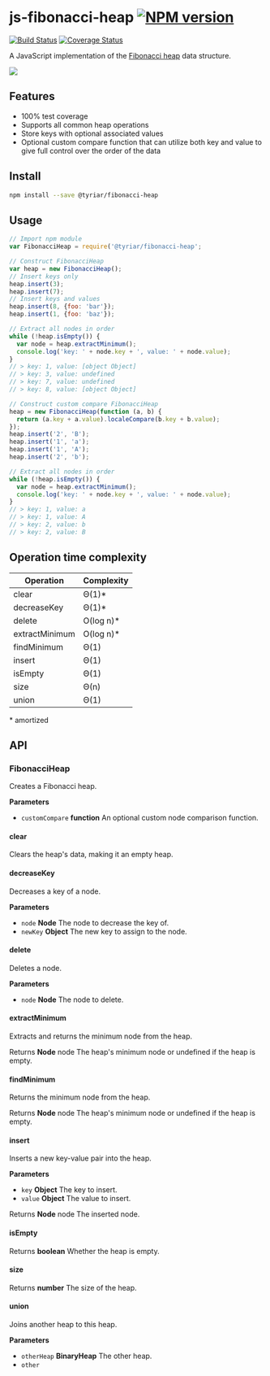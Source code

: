 # js-fibonacci-heap  [![NPM version](https://img.shields.io/npm/v/@tyriar/fibonacci-heap.svg?style=flat)](https://www.npmjs.org/package/@tyriar/fibonacci-heap)

[![Build Status](http://img.shields.io/travis/GrowingWithTheWeb/js-fibonacci-heap.svg?style=flat)](http://travis-ci.org/GrowingWithTheWeb/js-fibonacci-heap)
[![Coverage Status](https://img.shields.io/coveralls/GrowingWithTheWeb/js-fibonacci-heap.svg?branch=master&service=github)](https://coveralls.io/github/GrowingWithTheWeb/js-fibonacci-heap?branch=master)

A JavaScript implementation of the [Fibonacci heap](http://www.growingwiththeweb.com/2014/06/fibonacci-heap.html) data structure.

![](http://www.growingwiththeweb.com/images/2014/06/15/fibonacci-heap.svg)

## Features

- 100% test coverage
- Supports all common heap operations
- Store keys with optional associated values
- Optional custom compare function that can utilize both key and value to give full control over the order of the data

## Install

```bash
npm install --save @tyriar/fibonacci-heap
```

## Usage

```javascript
// Import npm module
var FibonacciHeap = require('@tyriar/fibonacci-heap';

// Construct FibonacciHeap
var heap = new FibonacciHeap();
// Insert keys only
heap.insert(3);
heap.insert(7);
// Insert keys and values
heap.insert(8, {foo: 'bar'});
heap.insert(1, {foo: 'baz'});

// Extract all nodes in order
while (!heap.isEmpty()) {
  var node = heap.extractMinimum();
  console.log('key: ' + node.key + ', value: ' + node.value);
}
// > key: 1, value: [object Object]
// > key: 3, value: undefined
// > key: 7, value: undefined
// > key: 8, value: [object Object]

// Construct custom compare FibonacciHeap
heap = new FibonacciHeap(function (a, b) {
  return (a.key + a.value).localeCompare(b.key + b.value);
});
heap.insert('2', 'B');
heap.insert('1', 'a');
heap.insert('1', 'A');
heap.insert('2', 'b');

// Extract all nodes in order
while (!heap.isEmpty()) {
  var node = heap.extractMinimum();
  console.log('key: ' + node.key + ', value: ' + node.value);
}
// > key: 1, value: a
// > key: 1, value: A
// > key: 2, value: b
// > key: 2, value: B
```

## Operation time complexity

| Operation      | Complexity |
| -------------- | ---------- |
| clear          | Θ(1)\*     |
| decreaseKey    | Θ(1)\*     |
| delete         | O(log n)\* |
| extractMinimum | O(log n)\* |
| findMinimum    | Θ(1)       |
| insert         | Θ(1)       |
| isEmpty        | Θ(1)       |
| size           | Θ(n)       |
| union          | Θ(1)       |

\* amortized

## API

### FibonacciHeap

Creates a Fibonacci heap.

**Parameters**

-   `customCompare` **function** An optional custom node comparison
    function.

#### clear

Clears the heap's data, making it an empty heap.

#### decreaseKey

Decreases a key of a node.

**Parameters**

-   `node` **Node** The node to decrease the key of.
-   `newKey` **Object** The new key to assign to the node.

#### delete

Deletes a node.

**Parameters**

-   `node` **Node** The node to delete.

#### extractMinimum

Extracts and returns the minimum node from the heap.

Returns **Node** node The heap's minimum node or undefined if the heap is
empty.

#### findMinimum

Returns the minimum node from the heap.

Returns **Node** node The heap's minimum node or undefined if the heap is
empty.

#### insert

Inserts a new key-value pair into the heap.

**Parameters**

-   `key` **Object** The key to insert.
-   `value` **Object** The value to insert.

Returns **Node** node The inserted node.

#### isEmpty

Returns **boolean** Whether the heap is empty.

#### size

Returns **number** The size of the heap.

#### union

Joins another heap to this heap.

**Parameters**

-   `otherHeap` **BinaryHeap** The other heap.
-   `other`
